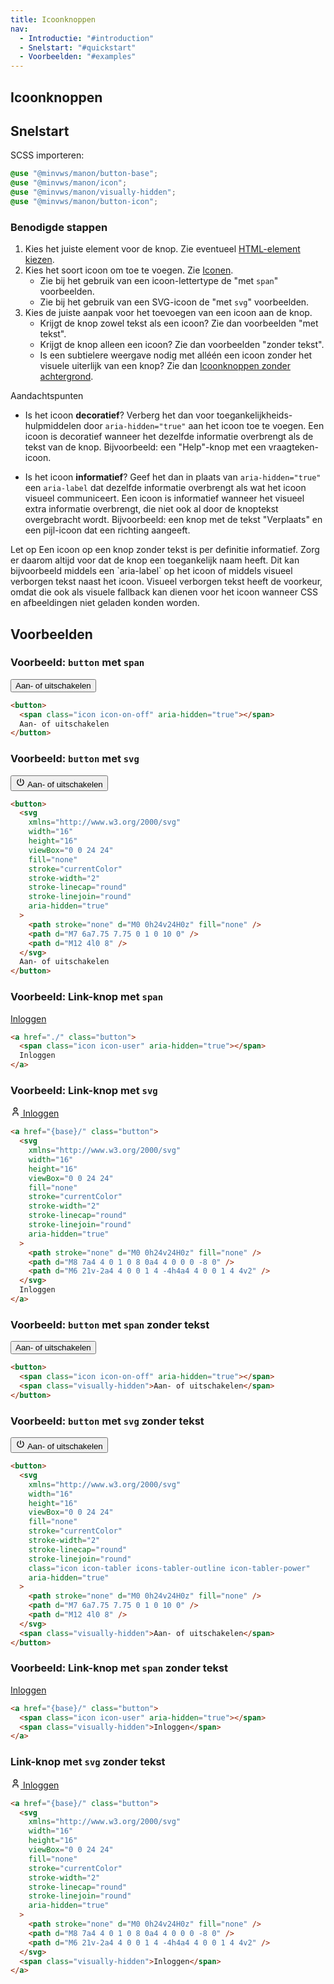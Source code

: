 ```yaml
---
title: Icoonknoppen
nav:
  - Introductie: "#introduction"
  - Snelstart: "#quickstart"
  - Voorbeelden: "#examples"
---
```


<h2 id="introduction">Icoonknoppen</h2>

<h2 id="quickstart">Snelstart</h2>

SCSS importeren:

```scss
@use "@minvws/manon/button-base";
@use "@minvws/manon/icon";
@use "@minvws/manon/visually-hidden";
@use "@minvws/manon/button-icon";
```

### Benodigde stappen

1. Kies het juiste element voor de knop. Zie eventueel
   [HTML-element kiezen]({base}/library/components/button#button-situations).
2. Kies het soort icoon om toe te voegen. Zie
   [Iconen]({base}/library/components/icons).
   - Zie bij het gebruik van een icoon-lettertype de "met `span`" voorbeelden.
   - Zie bij het gebruik van een SVG-icoon de "met `svg`" voorbeelden.
3. Kies de juiste aanpak voor het toevoegen van een icoon aan de knop.
   - Krijgt de knop zowel tekst als een icoon? Zie dan voorbeelden "met tekst".
   - Krijgt de knop alleen een icoon? Zie dan voorbeelden "zonder tekst".
   - Is een subtielere weergave nodig met alléén een icoon zonder het visuele
     uiterlijk van een knop? Zie dan
     [Icoonknoppen zonder achtergrond]({base}/library/components/button/button-icon-only).

<div class="explanation" role="group" aria-label="Toelichting">
  <span>Aandachtspunten</span>
  <ul>
    <li>
      Is het icoon <strong>decoratief</strong>? Verberg het dan voor
      toegankelijkheids-hulpmiddelen door <code>aria-hidden="true"</code> aan
      het icoon toe te voegen. Een icoon is decoratief wanneer het dezelfde
      informatie overbrengt als de tekst van de knop. Bijvoorbeeld: een
      "Help"-knop met een vraagteken-icoon.
    </li>
  </ul>
  <ul>
    <li>
      Is het icoon <strong>informatief</strong>? Geef het dan in plaats van
      <code>aria-hidden="true"</code> een <code>aria-label</code> dat dezelfde
      informatie overbrengt als wat het icoon visueel communiceert. Een icoon
      is informatief wanneer het visueel extra informatie overbrengt, die niet
      ook al door de knoptekst overgebracht wordt. Bijvoorbeeld: een knop met
      de tekst "Verplaats" en een pijl-icoon dat een richting aangeeft.
    </li>
  </ul>
</div>

<p class="warning">
  <span>Let op</span> Een icoon op een knop zonder tekst is per definitie informatief. Zorg er daarom altijd voor dat de knop een toegankelijk naam heeft. Dit kan bijvoorbeeld middels een `aria-label` op het icoon of middels visueel verborgen tekst naast het icoon. Visueel verborgen tekst heeft de voorkeur, omdat die ook als visuele fallback kan dienen voor het icoon wanneer CSS en afbeeldingen niet geladen konden worden.
</p>

<h2 id="examples">Voorbeelden</h2>

### Voorbeeld: `button` met `span`

<button>
  <span class="icon icon-on-off" aria-hidden="true"></span>
  Aan- of uitschakelen
</button>

```html
<button>
  <span class="icon icon-on-off" aria-hidden="true"></span>
  Aan- of uitschakelen
</button>
```

### Voorbeeld: `button` met `svg`

<button>
  <svg
    xmlns="http://www.w3.org/2000/svg"
    width="16"
    height="16"
    viewBox="0 0 24 24"
    fill="none"
    stroke="currentColor"
    stroke-width="2"
    stroke-linecap="round"
    stroke-linejoin="round"
    aria-hidden="true"
  >
    <path stroke="none" d="M0 0h24v24H0z" fill="none" />
    <path d="M7 6a7.75 7.75 0 1 0 10 0" />
    <path d="M12 4l0 8" />
  </svg>
  Aan- of uitschakelen
</button>

```html
<button>
  <svg
    xmlns="http://www.w3.org/2000/svg"
    width="16"
    height="16"
    viewBox="0 0 24 24"
    fill="none"
    stroke="currentColor"
    stroke-width="2"
    stroke-linecap="round"
    stroke-linejoin="round"
    aria-hidden="true"
  >
    <path stroke="none" d="M0 0h24v24H0z" fill="none" />
    <path d="M7 6a7.75 7.75 0 1 0 10 0" />
    <path d="M12 4l0 8" />
  </svg>
  Aan- of uitschakelen
</button>
```

### Voorbeeld: Link-knop met `span`

<a href="{base}/" class="button">
  <span class="icon icon-user" aria-hidden="true"></span>
  Inloggen
</a>

```html
<a href="./" class="button">
  <span class="icon icon-user" aria-hidden="true"></span>
  Inloggen
</a>
```

### Voorbeeld: Link-knop met `svg`

<a href="{base}/" class="button">
  <svg
    xmlns="http://www.w3.org/2000/svg"
    width="16"
    height="16"
    viewBox="0 0 24 24"
    fill="none"
    stroke="currentColor"
    stroke-width="2"
    stroke-linecap="round"
    stroke-linejoin="round"
    aria-hidden="true"
  >
    <path stroke="none" d="M0 0h24v24H0z" fill="none" />
    <path d="M8 7a4 4 0 1 0 8 0a4 4 0 0 0 -8 0" />
    <path d="M6 21v-2a4 4 0 0 1 4 -4h4a4 4 0 0 1 4 4v2" />
  </svg>
  Inloggen
</a>

```html
<a href="{base}/" class="button">
  <svg
    xmlns="http://www.w3.org/2000/svg"
    width="16"
    height="16"
    viewBox="0 0 24 24"
    fill="none"
    stroke="currentColor"
    stroke-width="2"
    stroke-linecap="round"
    stroke-linejoin="round"
    aria-hidden="true"
  >
    <path stroke="none" d="M0 0h24v24H0z" fill="none" />
    <path d="M8 7a4 4 0 1 0 8 0a4 4 0 0 0 -8 0" />
    <path d="M6 21v-2a4 4 0 0 1 4 -4h4a4 4 0 0 1 4 4v2" />
  </svg>
  Inloggen
</a>
```

### Voorbeeld: `button` met `span` zonder tekst

<button>
  <span class="icon icon-on-off" aria-hidden="true"></span>
  <span class="visually-hidden">Aan- of uitschakelen</span>
</button>

```html
<button>
  <span class="icon icon-on-off" aria-hidden="true"></span>
  <span class="visually-hidden">Aan- of uitschakelen</span>
</button>
```

### Voorbeeld: `button` met `svg` zonder tekst

<button>
  <svg
    xmlns="http://www.w3.org/2000/svg"
    width="16"
    height="16"
    viewBox="0 0 24 24"
    fill="none"
    stroke="currentColor"
    stroke-width="2"
    stroke-linecap="round"
    stroke-linejoin="round"
    class="icon icon-tabler icons-tabler-outline icon-tabler-power"
    aria-hidden="true"
    ><path stroke="none" d="M0 0h24v24H0z" fill="none" /><path
      d="M7 6a7.75 7.75 0 1 0 10 0"
    /><path d="M12 4l0 8" /></svg
  >
  <span class="visually-hidden">Aan- of uitschakelen</span>
</button>

```html
<button>
  <svg
    xmlns="http://www.w3.org/2000/svg"
    width="16"
    height="16"
    viewBox="0 0 24 24"
    fill="none"
    stroke="currentColor"
    stroke-width="2"
    stroke-linecap="round"
    stroke-linejoin="round"
    class="icon icon-tabler icons-tabler-outline icon-tabler-power"
    aria-hidden="true"
  >
    <path stroke="none" d="M0 0h24v24H0z" fill="none" />
    <path d="M7 6a7.75 7.75 0 1 0 10 0" />
    <path d="M12 4l0 8" />
  </svg>
  <span class="visually-hidden">Aan- of uitschakelen</span>
</button>
```

### Voorbeeld: Link-knop met `span` zonder tekst

<a href="{base}/" class="button">
  <span class="icon icon-user" aria-hidden="true"></span>
  <span class="visually-hidden">Inloggen</span>
</a>

```html
<a href="{base}/" class="button">
  <span class="icon icon-user" aria-hidden="true"></span>
  <span class="visually-hidden">Inloggen</span>
</a>
```

### Link-knop met `svg` zonder tekst

<a href="{base}/" class="button">
  <svg
    xmlns="http://www.w3.org/2000/svg"
    width="16"
    height="16"
    viewBox="0 0 24 24"
    fill="none"
    stroke="currentColor"
    stroke-width="2"
    stroke-linecap="round"
    stroke-linejoin="round"
    aria-hidden="true"
  >
    <path stroke="none" d="M0 0h24v24H0z" fill="none" />
    <path d="M8 7a4 4 0 1 0 8 0a4 4 0 0 0 -8 0" />
    <path d="M6 21v-2a4 4 0 0 1 4 -4h4a4 4 0 0 1 4 4v2" />
  </svg>
  <span class="visually-hidden">Inloggen</span>
</a>

```html
<a href="{base}/" class="button">
  <svg
    xmlns="http://www.w3.org/2000/svg"
    width="16"
    height="16"
    viewBox="0 0 24 24"
    fill="none"
    stroke="currentColor"
    stroke-width="2"
    stroke-linecap="round"
    stroke-linejoin="round"
    aria-hidden="true"
  >
    <path stroke="none" d="M0 0h24v24H0z" fill="none" />
    <path d="M8 7a4 4 0 1 0 8 0a4 4 0 0 0 -8 0" />
    <path d="M6 21v-2a4 4 0 0 1 4 -4h4a4 4 0 0 1 4 4v2" />
  </svg>
  <span class="visually-hidden">Inloggen</span>
</a>
```
